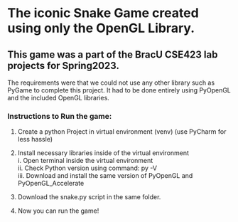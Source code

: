 # The iconic Snake Game created using only the OpenGL Library.
## This game was a part of the BracU CSE423 lab projects for Spring2023.
The requirements were that we could not use any other library such as PyGame to complete this project.
It had to be done entirely using PyOpenGL and the included OpenGL libraries.

### Instructions to Run the game:
1. Create a python Project in virtual environment (venv) (use PyCharm for less hassle) <br>

2. Install necessary libraries inside of the virtual environment <br>
     i. Open terminal inside the virtual environment <br>
    ii. Check Python version using command: py -V <br>
   iii. Download and install the same version of PyOpenGL and PyOpenGL_Accelerate <br>

3. Download the snake.py script in the same folder. <br>

4. Now you can run the game!
